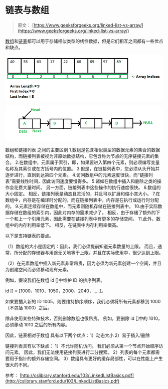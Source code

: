 # 链表与数组

> 原文： [https://www.geeksforgeeks.org/linked-list-vs-array/](https://www.geeksforgeeks.org/linked-list-vs-array/)

[数组](https://www.geeksforgeeks.org/array-data-structure/)和[链表](https://www.geeksforgeeks.org/data-structures/linked-list/)都可以用于存储相似类型的线性数据，但是它们相互之间都有一些优点和缺点。

![](img/f135b70319b69f7c8fc3364f232504ba.png)

![](img/f3277ee37f20568b18a51cd230eb1fa6.png)

数组和链接列表
之间的主要区别 1.数组是包含相似类型的数据元素的集合的数据结构，而链接列表被视为非原始数据结构，它包含称为节点的无序链接元素的集合。
2.在数组中，元素属于索引，即，如果要进入第四个元素，则必须编写变量名称及其索引或在方括号内的位置。
3.但是，在链接列表中，您必须从头开始并逐步进行，直到到达第四个元素。
4.访问数组中的元素速度很快，而“链接列表”需要线性时间，因此访问速度要慢得多。
5.诸如在数组中插入和删除之类的操作会花费大量时间。 另一方面，链接列表中这些操作的执行速度很快。
6.数组的大小固定。 相反，链接列表是动态且灵活的，并且可以扩展和缩小其大小。
7.在数组中，内存是在编译时分配的，而在链接列表中，内存是在执行或运行时分配的。
9.元素连续存储在数组中，而元素则随机存储在链接列表中。
10.由于实际数据存储在数组的索引内，因此对内存的需求减少了。 相反，由于存储了额外的下一个和上一个引用元素，因此需要在链接列表中有更多的存储空间。
11.此外，数组中的内存利用率低下。 相反，在链表中内存利用率很高。

以下是支持链表的要点。

（1）数组的大小是固定的：因此，我们必须提前知道元素数量的上限。 而且，通常，所分配的存储器与用途无关地等于上限，并且在实际使用中，很少达到上限。

（2）在元素数组中插入新元素非常昂贵，因为必须为新元素创建一个空间，并且为创建空间而必须移动现有元素。

例如，假设我们在数组 id []中维护 ID 的排序列表。

id [] = [1000，1010，1050，2000，2040，…..]。

如果要插入新的 ID 1005，则要维持排序顺序，我们必须将所有元素都移到 1000（不包括 1000）之后。

除非使用某些特殊技术，否则删除数组也很昂贵。 例如，要删除 id []中的 1010，必须移动 1010 之后的所有内容。

因此，链表相对于数组
具有以下两个优点：1）动态大小
2）易于插入/删除

链接列表具有以下缺点：
1）不允许随机访问。 我们必须从第一个节点开始顺序访问元素。 因此，我们无法使用链接列表进行二分搜索。
2）列表的每个元素都需要用于指针的额外存储空间。
3）数组具有更好的缓存局部性，可以在性能上产生很大的不同。

参考：
[http://cslibrary.stanford.edu/103/LinkedListBasics.pdf](http://cslibrary.stanford.edu/103/LinkedListBasics.pdf)

